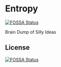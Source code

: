 # Entropy
[![FOSSA Status](https://app.fossa.io/api/projects/git%2Bgithub.com%2FLutando%2FEntropy.svg?type=shield)](https://app.fossa.io/projects/git%2Bgithub.com%2FLutando%2FEntropy?ref=badge_shield)

Brain Dump of Silly Ideas


## License
[![FOSSA Status](https://app.fossa.io/api/projects/git%2Bgithub.com%2FLutando%2FEntropy.svg?type=large)](https://app.fossa.io/projects/git%2Bgithub.com%2FLutando%2FEntropy?ref=badge_large)